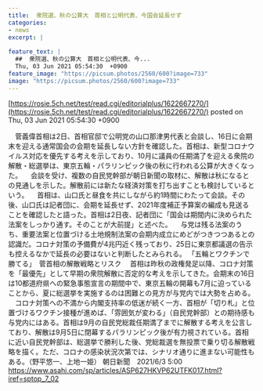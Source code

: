```yaml
---
title:  衆院選、秋の公算大　首相と公明代表、今国会延長せず  
categories:
- news
excerpt: |
  
feature_text: |
  ##  衆院選、秋の公算大　首相と公明代表、今...
  Thu, 03 Jun 2021 05:54:30  +0900
feature_image: "https://picsum.photos/2560/600?image=733"
image: "https://picsum.photos/2560/600?image=733"
---
```


[https://rosie.5ch.net/test/read.cgi/editorialplus/1622667270/](https://rosie.5ch.net/test/read.cgi/editorialplus/1622667270/)
posted on Thu, 03 Jun 2021 05:54:30  +0900

<!--more-->

　菅義偉首相は2日、首相官邸で公明党の山口那津男代表と会談し、16日に会期末を迎える通常国会の会期を延長しない方針を確認した。首相は、新型コロナウイルス対応を優先する考えを示しており、10月に議員の任期満了を迎える衆院の解散・総選挙は、東京五輪・パラリンピック後の秋に行われる公算が大きくなった。 　会談を受け、複数の自民党幹部が朝日新聞の取材に、解散は秋になるとの見通しを示した。解散前には新たな経済対策を打ち出すことも検討しているという。 　首相は、山口氏と昼食を共にしながら約1時間にわたって会談。その後、山口氏は記者団に、会期を延長せず、2021年度補正予算案の編成も見送ることを確認したと語った。首相は2日夜、記者団に「国会は期間内に決められた法案をしっかり通す。そのことが大前提」と述べた。 　与党は残る法案のうち、重要法案と位置づける土地規制法案の会期内成立にめどがつきつつあるとの認識だ。コロナ対策の予備費が4兆円近く残っており、25日に東京都議選の告示も控えるなかで延長の必要はないと判断したとみられる。 「五輪とワクチンで勝てる」　菅首相の解散戦略とリスク 　首相は昨秋の政権発足以降、コロナ対策を「最優先」として早期の衆院解散に否定的な考えを示してきた。会期末の16日は10都道府県への緊急事態宣言の期間中で、東京五輪の開幕も7月に迫っていることから、夏に総選挙を実施するのは困難との見方が与党内では大勢を占める。 　コロナ対策への不満から内閣支持率の低迷が続く一方、首相が「切り札」と位置づけるワクチン接種が進めば、「雰囲気が変わる」（自民党幹部）との期待感も与党内にはある。首相は9月の自民党総裁任期満了までに解散する考えを公言しており、解散は9月5日に閉幕するパラリンピック後が有力視されている。首相に近い自民党幹部は、総選挙で勝利した後、党総裁選を無投票で乗り切る解散戦略を描く。ただ、コロナの感染状況次第では、シナリオ通りに進まない可能性もある。（野平悠一、上地一姫） 朝日新聞　2021/6/3 5:00 https://www.asahi.com/sp/articles/ASP627HKVP62UTFK017.html?iref=sptop_7_02

